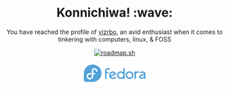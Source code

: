 <div align="center">
    <h1>Konnichiwa! :wave:</h1>
</div>
 
<div align="center">
    <p>You have reached the profile of <a href="https://gitlab.com/vizrbo">vizrbo</a>, an avid enthusiast when it comes to tinkering with computers, linux, & FOSS</p>
</div>

<div align="center">
    <p><a href="https://roadmap.sh"><img src="https://api.roadmap.sh/v1-badge/wide/64a4404aec22530247ecacad?variant=light" alt="roadmap.sh"></a></p>
</div>

<div align="center">
    <!-- <p><a href="https://fedoraproject.org/workstation/"><img height="50px" src="https://gitlab.com/vizrbo/vizrbo/-/raw/main/fedora.png" alt="Fedora Logo"></a></p> -->
    <p><a href="https://fedoraproject.org/workstation/"><img height="50px" src="fedora.png" alt="Fedora Logo"></a></p>
</div>
